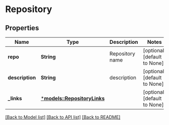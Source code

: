 # Repository

## Properties
Name | Type | Description | Notes
------------ | ------------- | ------------- | -------------
**repo** | **String** | Repository name | [optional] [default to None]
**description** | **String** | description | [optional] [default to None]
**_links** | [***models::RepositoryLinks**](Repository__links.md) |  | [optional] [default to None]

[[Back to Model list]](../README.md#documentation-for-models) [[Back to API list]](../README.md#documentation-for-api-endpoints) [[Back to README]](../README.md)


